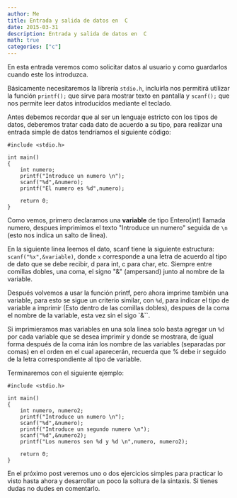 ```yaml
---
author: Me
title: Entrada y salida de datos en  C
date: 2015-03-31
description: Entrada y salida de datos en  C
math: true
categories: ["c"]
---
```



En esta entrada veremos como solicitar datos al usuario y como guardarlos cuando este los introduzca.

Básicamente necesitaremos la librería `stdio.h`, incluirla nos permitirá utilizar la función `printf();` que sirve para mostrar texto en pantalla y `scanf();` que nos permite leer datos introducidos mediante el teclado.

Antes debemos recordar que al ser un lenguaje estricto con los tipos de datos, deberemos tratar cada dato de acuerdo a su tipo, para realizar una entrada simple de datos tendríamos el siguiente código:
```language-c
#include <stdio.h>

int main()
{
	int numero;
	printf("Introduce un numero \n");
	scanf("%d",&numero);
	printf("El numero es %d",numero);

	return 0;
}
```

Como vemos, primero declaramos una **variable** de tipo Entero(*int*) llamada numero, despues imprimimos el texto "Introduce un numero" seguida de `\n` (esto nos indica un salto de linea).

En la siguiente linea leemos el dato, scanf tiene la siguiente estructura: `scanf("%x",&variable)`, donde `x` corresponde a una letra de acuerdo al tipo de dato que se debe recibir, d para int, c para char, etc. Siempre entre comillas dobles, una coma, el signo "&" (ampersand) junto al nombre de la variable.

Después volvemos a usar la función printf, pero ahora imprime también una variable, para esto se sigue un criterio similar, con `%d`, para indicar el tipo de variable a imprimir (Esto dentro de las comillas dobles), despues de la coma el nombre de la variable, esta vez sin el sigo `&``.

Si imprimieramos mas variables en una sola linea solo basta agregar un `%d` por cada variable que se desea imprimir y donde se mostrara, de igual forma después de la coma irán los nombre de las variables (separadas por comas) en el orden en el cual aparecerán, recuerda que % debe ir seguido de la letra correspondiente al tipo de variable.

Terminaremos con el siguiente ejemplo:
```language-c
#include <stdio.h>

int main()
{
	int numero, numero2;
	printf("Introduce un numero \n");
	scanf("%d",&numero);
	printf("Introduce un segundo numero \n");
	scanf("%d",&numero2);
	printf("Los numeros son %d y %d \n",numero, numero2);

	return 0;
}
```
En el próximo post veremos uno o dos ejercicios simples para practicar lo visto hasta ahora y desarrollar un poco la soltura de la sintaxis. Si tienes dudas no dudes en comentarlo.

